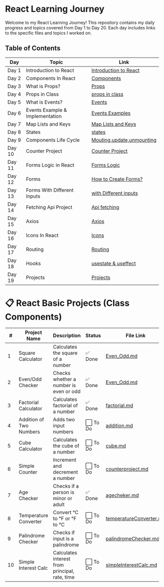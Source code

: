 # React Learning Journey

Welcome to my React Learning Journey! This repository contains my daily progress and topics covered from Day 1 to Day 20. Each day includes links to the specific files and topics I worked on.

## Table of Contents

| Day  | Topic                              | Link                                                                                          |
|------|------------------------------------|-----------------------------------------------------------------------------------------------|
| Day 1| Introduction to React              | [Introduction to React](https://github.com/kaif21-cmd/React_/blob/main/Introduction%20In%20React.md)                     |
| Day 2| Components In React                | [Components](https://github.com/kaif21-cmd/React_/blob/main/Components%20in%20React.md)               |
| Day 3| What is Props?                     | [Props ](https://github.com/kaif21-cmd/React_/blob/main/PROPS.MD)           
| Day 4| Props in Class                     | [props in class](https://github.com/kaif21-cmd/React_/blob/main/Accesing%20Props%20In%20Class.md)                   |
| Day 5| What is Events?                    | [Events](https://github.com/kaif21-cmd/React_/blob/main/Events.md)                       |
| Day 6| Events Example & Implementation    |[Events Examples](https://github.com/kaif21-cmd/React_/blob/main/Events._example%20.md)           |
| Day 7|  Map Lists and Keys                |[Map Lists and Keys](https://github.com/kaif21-cmd/React_/blob/main/Map.md)                             |
| Day 8| States                             | [states](https://github.com/kaif21-cmd/React_/blob/main/States%20in%20React.MD)                                             |
| Day 9| Components Life Cycle              | [Mouting,update,unmounting](https://github.com/kaif21-cmd/React_/blob/main/constructor.md)                     |
| Day 10| Counter Project                   | [Counter Project](https://github.com/kaif21-cmd/React_/blob/main/counterproject.md)   |
| Day 11| Forms Logic in React              | [Forms Logic](https://github.com/kaif21-cmd/React_/blob/main/Forms%20Logic.md)                   |
| Day 12| Forms                             | [How to Create Forms?](https://github.com/kaif21-cmd/React_/blob/main/FORMS.MD)                             |
| Day 13| Forms With Different Inputs       | [with Different inputs](https://github.com/kaif21-cmd/React_/blob/main/Form%20with%20Different%20Inputs.md)                         |
| Day 14| Fetching Api Project              | [Api fetching](https://github.com/kaif21-cmd/React_/blob/main/API%20APPLICATION.MD)                                       |
| Day 15| Axios                             | [Axios](https://github.com/kaif21-cmd/React_/blob/main/AXIOS.MD)                       |
| Day 16| Icons In React                    | [Icons](https://github.com/kaif21-cmd/React_/blob/main/icons.md)                     |
| Day 17| Routing                           | [Routing](https://github.com/kaif21-cmd/React_/blob/main/Routing.md)                             |
| Day 18| Hooks                             | [usestate & useffect](https://github.com/kaif21-cmd/React_/blob/main/HOOKs.md)                                             |
| Day 19| Projects                          | [Projects]()                                       |

# 📋 React Basic Projects (Class Components)

| #  | Project Name             | Description                                  | Status   | File Link                                               |
|----|--------------------------|----------------------------------------------|----------|---------------------------------------------------------|
| 1  | Square Calculator        | Calculates the square of a number            | ✅ Done  | [Even_Odd.md](https://github.com/kaif21-cmd/React_/blob/main/Even_Odd.md) |
| 2  | Even/Odd Checker         | Checks whether a number is even or odd       | ✅ Done  | [Even_Odd.md](https://github.com/kaif21-cmd/React_/blob/main/Even_Odd.md) |
| 3  | Factorial Calculator     | Calculates factorial of a number             | ✅ Done  | [factorial.md](https://github.com/kaif21-cmd/React_/blob/main/factorial.md) |
| 4  | Addition of Two Numbers  | Adds two input numbers                       | ⬜ To Do | [addition.md](https://github.com/kaif21-cmd/React_/blob/main/addition.md) |
| 5  | Cube Calculator          | Calculates the cube of a number              | ⬜ To Do | [cube.md](https://github.com/kaif21-cmd/React_/blob/main/cube.md) |
| 6  | Simple Counter           | Increment and decrement a number             | ⬜ To Do | [counterproject.md](https://github.com/kaif21-cmd/React_/blob/main/counterproject.md) |
| 7  | Age Checker              | Checks if a person is minor or adult         | ✅ Done  | [agecheker.md](https://github.com/kaif21-cmd/React_/blob/main/agecheker.md) |
| 8  | Temperature Converter    | Convert °C to °F or °F to °C                 | ⬜ To Do | [temperatureConverter.md](https://github.com/kaif21-cmd/React_/blob/main/temperatureConverter.md) |
| 9  | Palindrome Checker       | Checks if input is a palindrome              | ⬜ To Do | [palindromeChecker.md](https://github.com/kaif21-cmd/React_/blob/main/palindromeChecker.md) |
| 10 | Simple Interest Calc     | Calculates interest from principal, rate, time | ⬜ To Do | [simpleInterestCalc.md](https://github.com/kaif21-cmd/React_/blob/main/simpleInterestCalc.md) |

